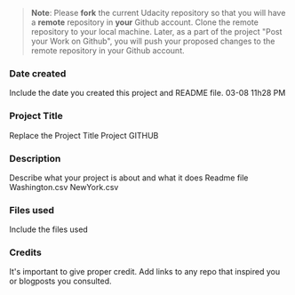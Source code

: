 >**Note**: Please **fork** the current Udacity repository so that you will have a **remote** repository in **your** Github account. Clone the remote repository to your local machine. Later, as a part of the project "Post your Work on Github", you will push your proposed changes to the remote repository in your Github account.

### Date created
Include the date you created this project and README file.
03-08 11h28 PM
### Project Title
Replace the Project Title
Project GITHUB
### Description
Describe what your project is about and what it does
Readme file 
Washington.csv
NewYork.csv
### Files used
Include the files used

### Credits
It's important to give proper credit. Add links to any repo that inspired you or blogposts you consulted.

